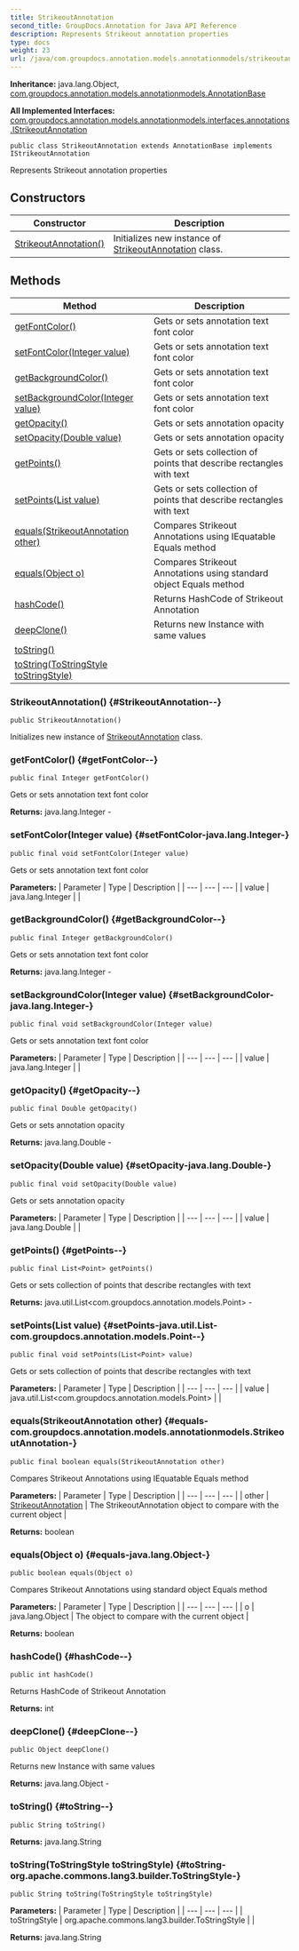 ```yaml
---
title: StrikeoutAnnotation
second_title: GroupDocs.Annotation for Java API Reference
description: Represents Strikeout annotation properties
type: docs
weight: 23
url: /java/com.groupdocs.annotation.models.annotationmodels/strikeoutannotation/
---
```

**Inheritance:**
java.lang.Object, [com.groupdocs.annotation.models.annotationmodels.AnnotationBase](../../com.groupdocs.annotation.models.annotationmodels/annotationbase)

**All Implemented Interfaces:**
[com.groupdocs.annotation.models.annotationmodels.interfaces.annotations.IStrikeoutAnnotation](../../com.groupdocs.annotation.models.annotationmodels.interfaces.annotations/istrikeoutannotation)
```
public class StrikeoutAnnotation extends AnnotationBase implements IStrikeoutAnnotation
```

Represents Strikeout annotation properties
## Constructors

| Constructor | Description |
| --- | --- |
| [StrikeoutAnnotation()](#StrikeoutAnnotation--) | Initializes new instance of [StrikeoutAnnotation](../../com.groupdocs.annotation.models.annotationmodels/strikeoutannotation) class. |
## Methods

| Method | Description |
| --- | --- |
| [getFontColor()](#getFontColor--) | Gets or sets annotation text font color |
| [setFontColor(Integer value)](#setFontColor-java.lang.Integer-) | Gets or sets annotation text font color |
| [getBackgroundColor()](#getBackgroundColor--) | Gets or sets annotation text font color |
| [setBackgroundColor(Integer value)](#setBackgroundColor-java.lang.Integer-) | Gets or sets annotation text font color |
| [getOpacity()](#getOpacity--) | Gets or sets annotation opacity |
| [setOpacity(Double value)](#setOpacity-java.lang.Double-) | Gets or sets annotation opacity |
| [getPoints()](#getPoints--) | Gets or sets collection of points that describe rectangles with text |
| [setPoints(List<Point> value)](#setPoints-java.util.List-com.groupdocs.annotation.models.Point--) | Gets or sets collection of points that describe rectangles with text |
| [equals(StrikeoutAnnotation other)](#equals-com.groupdocs.annotation.models.annotationmodels.StrikeoutAnnotation-) | Compares Strikeout Annotations using IEquatable Equals method |
| [equals(Object o)](#equals-java.lang.Object-) | Compares Strikeout Annotations using standard object Equals method |
| [hashCode()](#hashCode--) | Returns HashCode of Strikeout Annotation |
| [deepClone()](#deepClone--) | Returns new Instance with same values |
| [toString()](#toString--) |  |
| [toString(ToStringStyle toStringStyle)](#toString-org.apache.commons.lang3.builder.ToStringStyle-) |  |
### StrikeoutAnnotation() {#StrikeoutAnnotation--}
```
public StrikeoutAnnotation()
```


Initializes new instance of [StrikeoutAnnotation](../../com.groupdocs.annotation.models.annotationmodels/strikeoutannotation) class.

### getFontColor() {#getFontColor--}
```
public final Integer getFontColor()
```


Gets or sets annotation text font color

**Returns:**
java.lang.Integer - 
### setFontColor(Integer value) {#setFontColor-java.lang.Integer-}
```
public final void setFontColor(Integer value)
```


Gets or sets annotation text font color

**Parameters:**
| Parameter | Type | Description |
| --- | --- | --- |
| value | java.lang.Integer |  |

### getBackgroundColor() {#getBackgroundColor--}
```
public final Integer getBackgroundColor()
```


Gets or sets annotation text font color

**Returns:**
java.lang.Integer - 
### setBackgroundColor(Integer value) {#setBackgroundColor-java.lang.Integer-}
```
public final void setBackgroundColor(Integer value)
```


Gets or sets annotation text font color

**Parameters:**
| Parameter | Type | Description |
| --- | --- | --- |
| value | java.lang.Integer |  |

### getOpacity() {#getOpacity--}
```
public final Double getOpacity()
```


Gets or sets annotation opacity

**Returns:**
java.lang.Double - 
### setOpacity(Double value) {#setOpacity-java.lang.Double-}
```
public final void setOpacity(Double value)
```


Gets or sets annotation opacity

**Parameters:**
| Parameter | Type | Description |
| --- | --- | --- |
| value | java.lang.Double |  |

### getPoints() {#getPoints--}
```
public final List<Point> getPoints()
```


Gets or sets collection of points that describe rectangles with text

**Returns:**
java.util.List<com.groupdocs.annotation.models.Point> - 
### setPoints(List<Point> value) {#setPoints-java.util.List-com.groupdocs.annotation.models.Point--}
```
public final void setPoints(List<Point> value)
```


Gets or sets collection of points that describe rectangles with text

**Parameters:**
| Parameter | Type | Description |
| --- | --- | --- |
| value | java.util.List<com.groupdocs.annotation.models.Point> |  |

### equals(StrikeoutAnnotation other) {#equals-com.groupdocs.annotation.models.annotationmodels.StrikeoutAnnotation-}
```
public final boolean equals(StrikeoutAnnotation other)
```


Compares Strikeout Annotations using IEquatable Equals method

**Parameters:**
| Parameter | Type | Description |
| --- | --- | --- |
| other | [StrikeoutAnnotation](../../com.groupdocs.annotation.models.annotationmodels/strikeoutannotation) | The StrikeoutAnnotation object to compare with the current object |

**Returns:**
boolean
### equals(Object o) {#equals-java.lang.Object-}
```
public boolean equals(Object o)
```


Compares Strikeout Annotations using standard object Equals method

**Parameters:**
| Parameter | Type | Description |
| --- | --- | --- |
| o | java.lang.Object | The object to compare with the current object |

**Returns:**
boolean
### hashCode() {#hashCode--}
```
public int hashCode()
```


Returns HashCode of Strikeout Annotation

**Returns:**
int
### deepClone() {#deepClone--}
```
public Object deepClone()
```


Returns new Instance with same values

**Returns:**
java.lang.Object - 
### toString() {#toString--}
```
public String toString()
```




**Returns:**
java.lang.String
### toString(ToStringStyle toStringStyle) {#toString-org.apache.commons.lang3.builder.ToStringStyle-}
```
public String toString(ToStringStyle toStringStyle)
```




**Parameters:**
| Parameter | Type | Description |
| --- | --- | --- |
| toStringStyle | org.apache.commons.lang3.builder.ToStringStyle |  |

**Returns:**
java.lang.String
